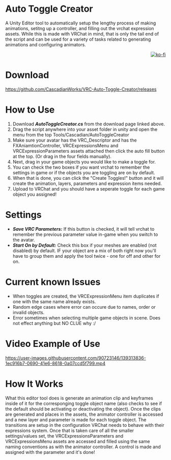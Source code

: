# Auto Toggle Creator
A Unity Editor tool to automatically setup the lengthy process of making animations, setitng up a controller, and filling out the vrchat expression assets.
While this is made with VRChat in mind, that is only the tail end of the script and can be used for a variety of tasks related to generating animations and configuring animators.<p align="right">[![ko-fi](https://ko-fi.com/img/githubbutton_sm.svg)](https://ko-fi.com/N4N06S00V)</p>
# Download

https://github.com/CascadianWorks/VRC-Auto-Toggle-Creator/releases

# How to Use
1. Download ***AutoToggleCreator.cs*** from the download page linked above.
2. Drag the script anywhere into your asset folder in unity and open the menu from the top Tools/Cascadian/AutoToggleCreator
4. Make sure your avatar has the VRC_Descriptor and has the FXAniamtionController, VRCExpressionsMenu and VRCExpressionParameters assets attached then click the auto fill button at the top. (Or drag in the four fields manually).
5. Next, drag in your game objects you would like to make a toggle for.
6. You can check the two boxes if you want vrchat to remember the settings in game or if the objects you are toggling are on by default.
7. When that is done, you can click the "Create Toggles!" button and it will create the animation, layers, parameters and expression items needed.
8. Upload to VRChat and you should have a seperate toggle for each game object you assigned!
# Settings
- ***Save VRC Parameters:*** If this button is checked, it will tell vrchat to remember the previous parameter value in-game when you switch to the avatar.
- ***Start On by Default:*** Check this box if your meshes are enabled (not disabled) by default. IF your object are a mix of both right now you'll have to group them and apply the tool twice - one for off and other for on.
# Current known Issues
- When toggles are created, the VRCExpressionMenu item duplicates if one with the same name already exists.
- Random edge cases where error can occure due to names, order or invalid objects.
- Error sometimes when selecting multiple game objects in scene. Does not effect anything but NO CLUE why :/

# Video Example of Use
https://user-images.githubusercontent.com/90723146/139313836-1ec916b7-0690-41e6-8618-0a07ccd5f799.mp4

# How It Works
What this editor tool does is generate an animation clip and keyframes inside of it for the corresponging toggle object name (also checks to see if the default should be activating or deactivating the object). Once the clips are generated and places in the assets, the animator controller is accessed and a new layer and parameter is made for each toggle object. The transitions are setup in the configuration VRChat needs to behave with their expressions system. Once that is taken care of all the smaller settings/values set, the VRCExpressionsParameters and VRCExpressionsMenu assets are accessed and filled using the same naming conventions as with the animator controller. A control is made and assigned with the parameter and it's done!

